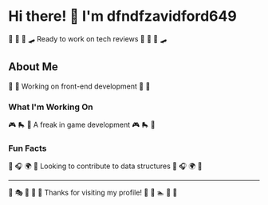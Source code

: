 # Hi there! 👋 I'm dfndfzavidford649

🏒 🚣 🏑 🛹 Ready to work on tech reviews 🏒 🚣 🏑 🛹

## About Me
🎪 🎾 Working on front-end development 🎪 🎾

### What I'm Working On
🎮 🛼 🚴 A freak in game development 🎮 🛼 🚴

### Fun Facts
🎾 🎧 🌍 🏏 Looking to contribute to data structures 🎾 🎧 🌍 🏏

---
🎸 🎭 🚵 🚣 🚵 Thanks for visiting my profile! 🏒 🥋 🏊 🏒 🎨
